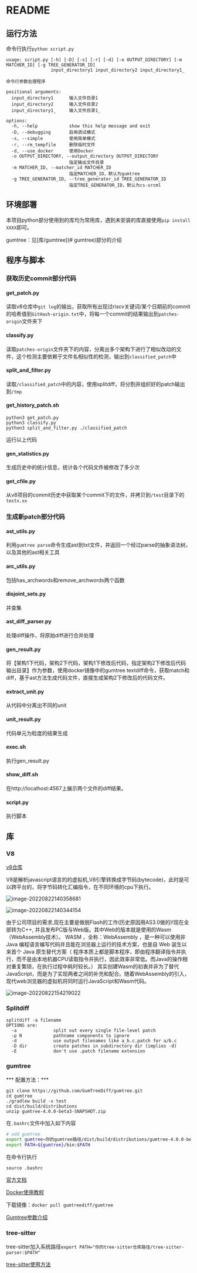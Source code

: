 # README

## 运行方法

命令行执行`python script.py`

```
usage: script.py [-h] [-D] [-s] [-r] [-d] [-o OUTPUT_DIRECTORY] [-m MATCHER_ID] [-g TREE_GENERATOR_ID]
                 input_directory1 input_directory2 input_directory1_

命令行参数处理程序

positional arguments:
  input_directory1      输入文件目录1
  input_directory2      输入文件目录2
  input_directory1_     输入文件目录1_

options:
  -h, --help            show this help message and exit
  -D, --debugging       启用调试模式
  -s, --simple          使用简单模式
  -r, --rm_tempfile     删除临时文件
  -d, --use_docker      使用Docker
  -o OUTPUT_DIRECTORY, --output_directory OUTPUT_DIRECTORY
                        指定输出文件目录
  -m MATCHER_ID, --matcher_id MATCHER_ID
                        指定MATCHER_ID，默认为gumtree
  -g TREE_GENERATOR_ID, --tree_generator_id TREE_GENERATOR_ID
                        指定TREE_GENERATOR_ID，默认为cs-srcml
```

## 环境部署

本项目python部分使用到的库均为常用库，遇到未安装的库直接使用`pip install XXXX`即可。

gumtree：见[库/gumtree](# gumtree)部分的介绍

## 程序与脚本

### 获取历史commit部分代码

#### get_patch.py

读取v8仓库中`git log`的输出，获取所有出现过riscv关键词/某个日期前的commit的哈希值到`GitHash-origin.txt`中，将每一个commit的结果输出到`patches-origin`文件夹下

#### classify.py

读取`patches-origin`文件夹下的内容，分离出多个架构下进行了相似改动的文件，这个检测主要依赖于文件名相似性的检测，输出到`classified_patch`中

#### split_and_filter.py 

读取`/classified_patch`中的内容，使用splitdiff，将分割并组织好的patch输出到`/tmp`

#### get_history_patch.sh

```shell
python3 get_patch.py
python3 classify.py
python3 split_and_filter.py ./classified_patch
```

运行以上代码

#### gen_statistics.py

生成历史中的统计信息，统计各个代码文件被修改了多少次

#### get_cfile.py

从v8项目的commit历史中获取某个commit下的文件，并拷贝到`/test`目录下的`testx.xx`

### 生成新patch部分代码

#### ast_utils.py

利用`gumtree parse`命令生成ast到txt文件，并返回一个经过parse的抽象语法树，以及其他的ast相关工具

#### arc_utils.py

包括has_archwords和remove_archwords两个函数

#### disjoint_sets.py

并查集

#### ast_diff_parser.py

处理diff操作，将原始diff进行合并处理

#### gen_result.py

将【架构1下代码，架构2下代码，架构1下修改后代码，指定架构2下修改后代码输出目录】作为参数，使用docker镜像中的gumtree textdiff命令，获取match和diff，基于ast方法生成代码文件，直接生成架构2下修改后的代码文件。

#### extract_unit.py

从代码中分离出不同的unit

#### unit_result.py

代码单元为粒度的结果生成

#### exec.sh

执行gen_result.py

#### show_diff.sh

在http://localhost:4567上展示两个文件的diff结果。

####  script.py

执行脚本

## 库

### V8

[v8仓库]( https://github.com/v8/v8.git) 

V8是解析javascript语言的的虚拟机,V8引擎转换成字节码(bytecode)，此时是可以跨平台的，将字节码转化汇编指令，在不同环境的cpu下执行。

![image-20220822140358681](./img/image-20220822140358681.png)

![image-20220822140344154](./img/image-20220822140344154.png)

 由于公司项目的需求,现在主要是做脱Flash的工作(历史原因用AS3.0做的)!现在全部转为C++, 并且发布PC版与Web版。其中Web的版本就是使用的Wasm（WebAssembly技术）。
 WASM ，全称：WebAssembly ，是一种可以使用非 Java 编程语言编写代码并且能在浏览器上运行的技术方案，也是自 Web 诞生以来首个 Java 原生替代方案（ 程序本质上都是脚本程序，即由程序翻译指令并执行，而不是由本地机器CPU读取指令并执行，因此效率非常低。而Java的操作相对重复繁琐，在执行过程中耗时较长。）
 其实创建Wasm的初衷并非为了替代JavaScript，而是为了实现两者之间的补充和配合。随着WebAssembly的引入，现代web浏览器的虚拟机将同时运行JavaScript和Wasm代码。

![image-20220822154219022](./img/image-20220822154219022.png)

### Splitdiff

```
splitdiff -a filename
OPTIONS are:
  -a              split out every single file-level patch
  -p N            pathname components to ignore
  -d              use output filenames like a_b.c.patch for a/b.c
  -D dir          create patches in subdirectory dir (implies -d)
  -E              don't use .patch filename extension
```

### gumtree

*** 配置方法：***

```shell
git clone https://github.com/GumTreeDiff/gumtree.git
cd gumtree
./gradlew build -x test
cd dist/build/distributions
unzip gumtree-4.0.0-beta3-SNAPSHOT.zip
```

在`.bashrc`文件中加入如下内容

```bash
# add gumtree
export gumtree=你的gumtree路径/dist/build/distributions/gumtree-4.0.0-beta3-SNAPSHOT
export PATH=${gumtree}/bin:$PATH
```

在命令行执行

```shell
source .bashrc
```

[官方文档](https://github.com/GumTreeDiff/gumtree/wiki/Commands#overriding-properties)

[Docker使用教程](https://github.com/GumTreeDiff/gumtree/tree/main/docker)

下载镜像：`docker pull gumtreediff/gumtree`

[Gumtree参数介绍](https://github.com/GumTreeDiff/gumtree/blob/089b3d5aaddb1c31385862440e889f4b90776b85/core/src/main/java/com/github/gumtreediff/matchers/ConfigurationOptions.java#L58)

### tree-sitter

tree-sitter加入系统路径`export PATH="你的tree-sitter仓库路径/tree-sitter-parser:$PATH"`

[tree-sitter使用方法](https://blog.csdn.net/qq_38808667/article/details/128052617?spm=1001.2101.3001.6650.6&utm_medium=distribute.pc_relevant.none-task-blog-2%7Edefault%7EBlogCommendFromBaidu%7ERate-6-128052617-blog-128006684.235%5Ev38%5Epc_relevant_sort&depth_1-utm_source=distribute.pc_relevant.none-task-blog-2%7Edefault%7EBlogCommendFromBaidu%7ERate-6-128052617-blog-128006684.235%5Ev38%5Epc_relevant_sort&utm_relevant_index=12)
